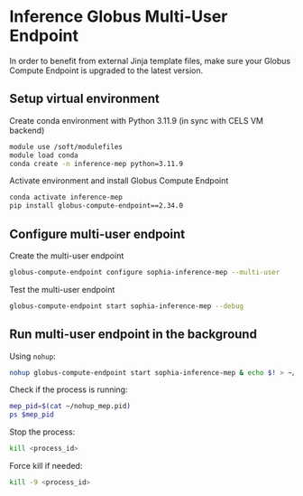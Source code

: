 # Inference Globus Multi-User Endpoint

In order to benefit from external Jinja template files, make sure your Globus Compute Endpoint is upgraded to the latest version.

## Setup virtual environment

Create conda environment with Python 3.11.9 (in sync with CELS VM backend)
```bash
module use /soft/modulefiles
module load conda
conda create -n inference-mep python=3.11.9
```

Activate environment and install Globus Compute Endpoint
```bash
conda activate inference-mep
pip install globus-compute-endpoint==2.34.0
```

## Configure multi-user endpoint

Create the multi-user endpoint
```bash
globus-compute-endpoint configure sophia-inference-mep --multi-user
```

Test the multi-user endpoint
```bash
globus-compute-endpoint start sophia-inference-mep --debug
```

## Run multi-user endpoint in the background

Using `nohup`:
```bash
nohup globus-compute-endpoint start sophia-inference-mep & echo $! > ~/nohup_mep.pid
```

Check if the process is running:
```bash
mep_pid=$(cat ~/nohup_mep.pid)
ps $mep_pid
```

Stop the process:
```bash
kill <process_id>
```

Force kill if needed:
```bash
kill -9 <process_id>
```
